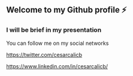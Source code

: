## Welcome to my Github profile ⚡

### I will be brief in my presentation

You can follow me on my social networks

https://twitter.com/cesarcalicb

https://www.linkedin.com/in/cesarcalicb/ 
